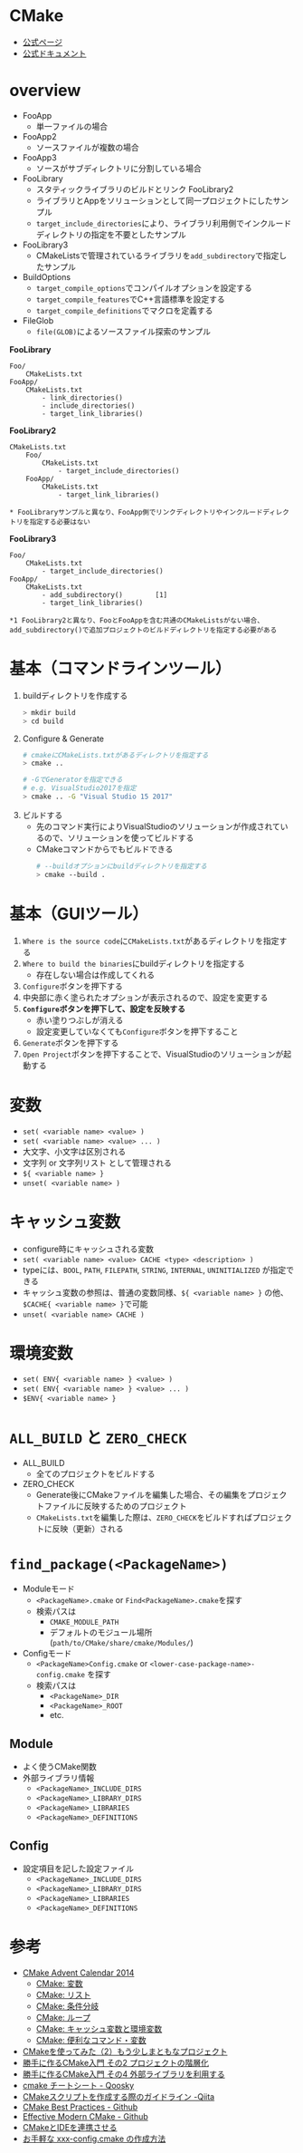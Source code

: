 # CMake

- [公式ページ](https://cmake.org/)
- [公式ドキュメント](https://cmake.org/cmake/help/latest/)

# overview

- FooApp
    - 単一ファイルの場合
- FooApp2
    - ソースファイルが複数の場合
- FooApp3
    - ソースがサブディレクトリに分割している場合
- FooLibrary
    - スタティックライブラリのビルドとリンク
 FooLibrary2
    - ライブラリとAppをソリューションとして同一プロジェクトにしたサンプル
    - `target_include_directories`により、ライブラリ利用側でインクルードディレクトリの指定を不要としたサンプル
- FooLibrary3
    - CMakeListsで管理されているライブラリを`add_subdirectory`で指定したサンプル
- BuildOptions
    - `target_compile_options`でコンパイルオプションを設定する
    - `target_compile_features`でC++言語標準を設定する
    - `target_compile_definitions`でマクロを定義する
- FileGlob
    - `file(GLOB)`によるソースファイル探索のサンプル

**FooLibrary**
```
Foo/
    CMakeLists.txt
FooApp/
    CMakeLists.txt
        - link_directories()
        - include_directories()
        - target_link_libraries() 
```

**FooLibrary2**
```
CMakeLists.txt
    Foo/
        CMakeLists.txt
            - target_include_directories()
    FooApp/
        CMakeLists.txt
            - target_link_libraries()

* FooLibraryサンプルと異なり、FooApp側でリンクディレクトリやインクルードディレクトリを指定する必要はない
```

**FooLibrary3**
```
Foo/
    CMakeLists.txt
        - target_include_directories()
FooApp/
    CMakeLists.txt
        - add_subdirectory()        [1]
        - target_link_libraries()

*1 FooLibrary2と異なり、FooとFooAppを含む共通のCMakeListsがない場合、add_subdirectory()で追加プロジェクトのビルドディレクトリを指定する必要がある
```


# 基本（コマンドラインツール）

1. buildディレクトリを作成する
    ```bash
    > mkdir build
    > cd build
    ```
1. Configure & Generate
    ```bash
    # cmakeにCMakeLists.txtがあるディレクトリを指定する
    > cmake ..

    # -GでGeneratorを指定できる
    # e.g. VisualStudio2017を指定
    > cmake .. -G "Visual Studio 15 2017"
    ```
1. ビルドする
    - 先のコマンド実行によりVisualStudioのソリューションが作成されているので、ソリューションを使ってビルドする
    - CMakeコマンドからでもビルドできる    
        ```bash
        # --buildオプションにbuildディレクトリを指定する
        > cmake --build .
        ```

# 基本（GUIツール）

1. `Where is the source code`に`CMakeLists.txt`があるディレクトリを指定する
1. `Where to build the binaries`にbuildディレクトリを指定する
    - 存在しない場合は作成してくれる
1. `Configure`ボタンを押下する
1. 中央部に赤く塗られたオプションが表示されるので、設定を変更する
1. **`Configure`ボタンを押下して、設定を反映する**
    - 赤い塗りつぶしが消える
    - 設定変更していなくても`Configure`ボタンを押下すること
1. `Generate`ボタンを押下する
1. `Open Project`ボタンを押下することで、VisualStudioのソリューションが起動する

# 変数

- `set( <variable name> <value> )`
- `set( <variable name> <value> ... )`
- 大文字、小文字は区別される
- 文字列 or 文字列リスト として管理される
- `${ <variable name> }`
- `unset( <variable name> )`

# キャッシュ変数

- configure時にキャッシュされる変数
- `set( <variable name> <value> CACHE <type> <description> )`
- typeには、`BOOL`, `PATH`, `FILEPATH`, `STRING`, `INTERNAL`, `UNINITIALIZED` が指定できる
- キャッシュ変数の参照は、普通の変数同様、`${ <variable name> }` の他、`$CACHE{ <variable name> }`で可能
- `unset( <variable name> CACHE )`

# 環境変数

- `set( ENV{ <variable name> } <value> )`
- `set( ENV{ <variable name> } <value> ... )`
- `$ENV{ <variable name> }`

# `ALL_BUILD` と `ZERO_CHECK`

- ALL_BUILD
    - 全てのプロジェクトをビルドする
- ZERO_CHECK
    - Generate後にCMakeファイルを編集した場合、その編集をプロジェクトファイルに反映するためのプロジェクト
    - `CMakeLists.txt`を編集した際は、`ZERO_CHECK`をビルドすればプロジェクトに反映（更新）される

# `find_package(<PackageName>)`

- Moduleモード
    - `<PackageName>.cmake` or `Find<PackageName>.cmake`を探す
    - 検索パスは
        - `CMAKE_MODULE_PATH`
        - デフォルトのモジュール場所(`path/to/CMake/share/cmake/Modules/`)
- Configモード
    - `<PackageName>Config.cmake` or `<lower-case-package-name>-config.cmake` を探す
    - 検索パスは
        - `<PackageName>_DIR`
        - `<PackageName>_ROOT`
        - etc.

## Module

- よく使うCMake関数
- 外部ライブラリ情報
    - `<PackageName>_INCLUDE_DIRS`
    - `<PackageName>_LIBRARY_DIRS`
    - `<PackageName>_LIBRARIES`
    - `<PackageName>_DEFINITIONS`

## Config

- 設定項目を記した設定ファイル
    - `<PackageName>_INCLUDE_DIRS`
    - `<PackageName>_LIBRARY_DIRS`
    - `<PackageName>_LIBRARIES`
    - `<PackageName>_DEFINITIONS`

# 参考

- [CMake Advent Calendar 2014](https://qiita.com/advent-calendar/2014/cmake)
    - [CMake: 変数](https://qiita.com/mrk_21/items/68470da5d1931915cde2)
    - [CMake: リスト](https://qiita.com/mrk_21/items/082bae48a5ef2ac1564c)
    - [CMake: 条件分岐](https://qiita.com/mrk_21/items/49d8802dc63a2791bcc3)
    - [CMake: ループ](https://qiita.com/mrk_21/items/f45736dcf418bd937efe)
    - [CMake: キャッシュ変数と環境変数](https://qiita.com/mrk_21/items/186439952a6665184444)
    - [CMake: 便利なコマンド・変数](https://qiita.com/mrk_21/items/5e7ca775b463a4141a58)
- [CMakeを使ってみた（2）もう少しまともなプロジェクト](https://www.wagavulin.jp/entry/2011/11/27/222642)
- [勝手に作るCMake入門 その2 プロジェクトの階層化](https://kamino.hatenablog.com/entry/cmake_tutorial2)
- [勝手に作るCMake入門 その4 外部ライブラリを利用する](https://kamino.hatenablog.com/entry/cmake_tutorial4)
- [cmake チートシート - Qoosky](https://www.qoosky.io/techs/814fda555d)
- [CMakeスクリプトを作成する際のガイドライン -Qiita](https://qiita.com/shohirose/items/5b406f060cd5557814e9)
- [CMake Best Practices - Github](http://fujii.github.io/2015/10/10/cmake-best-practice/)
- [Effective Modern CMake - Github](https://gist.github.com/mbinna/c61dbb39bca0e4fb7d1f73b0d66a4fd1)
- [CMakeとIDEを連携させる](https://qiita.com/shohirose/items/3d39ecc68c7ef1874734)
- [お手軽な xxx-config.cmake の作成方法](https://qiita.com/osamu0329/items/134de918c0ffa7f0557b)
